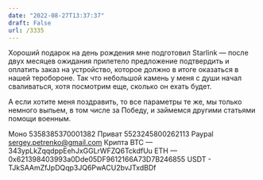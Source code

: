 ```yaml
---
date: "2022-08-27T13:37:37"
draft: False
url: /3335
---
```


Хороший подарок на день рождения мне подготовил Starlink — после двух месяцев ожидания прилетело предложение подтвердить и оплатить заказ на устройство, которое должно в итоге оказаться в нашей теробороне. Так что небольшой камень у меня с души начал сваливаться, хотя посмотрим еще, сколько он ехать будет.

А если хотите меня поздравить, то все параметры те же, мы только немного выпьем, в том числе за Победу, и займемся другими статьями помощи военным.

Моно 5358385370001382
Приват 5523245800262113
Paypal sergey.petrenko@gmail.com
Крипта 
BTC — 343ypLkZqqdppEehJxGGLrWFZQ6TckdfUu
ETH — 0x621398403993a0Dde05DF9612166A73D7B246855
USDT - TJkSAAmZfJpDQqp3JQ6PwACU2bvJTxdBDf
